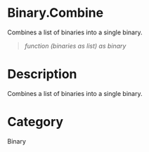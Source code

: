 ﻿# Binary.Combine
Combines a list of binaries into a single binary.
> _function (binaries as list) as binary_
# Description 
Combines a list of binaries into a single binary.
# Category 
Binary
